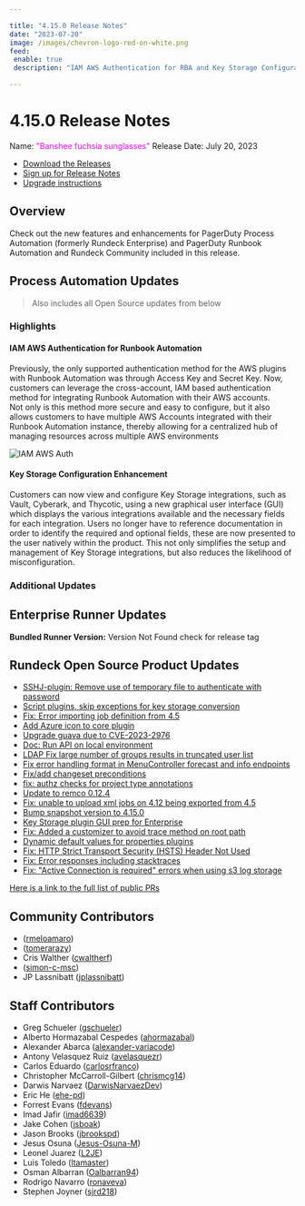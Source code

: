 ```yaml
---

title: "4.15.0 Release Notes"
date: "2023-07-20"
image: /images/chevron-logo-red-on-white.png
feed:
 enable: true
 description: "IAM AWS Authentication for RBA and Key Storage Configuration GUI"

---
```


# 4.15.0 Release Notes

Name: <span style="color: fuchsia"><span class="glyphicon glyphicon-sunglasses"></span> "Banshee fuchsia sunglasses"</span>
Release Date: July 20, 2023

- [Download the Releases](https://download.rundeck.com/)
- [Sign up for Release Notes](https://www.rundeck.com/release-notes-signup)
- [Upgrade instructions](/upgrading/)

## Overview

Check out the new features and enhancements for PagerDuty Process Automation (formerly Rundeck Enterprise) and PagerDuty Runbook Automation and Rundeck Community included in this release.

## Process Automation Updates

> Also includes all Open Source updates from below

### Highlights

#### IAM AWS Authentication for Runbook Automation
Previously, the only supported authentication method for the AWS plugins with Runbook Automation was through Access Key and Secret Key. 
Now, customers can leverage the cross-account, IAM based authentication method for integrating Runbook Automation with their AWS accounts.  
Not only is this method more secure and easy to configure, but it also allows customers to have multiple AWS Accounts integrated with their Runbook Automation instance, thereby allowing for a centralized hub of managing resources across multiple AWS environments

![IAM AWS Auth](@assets/img/aws-iam-auth-rba.png)<br>

#### Key Storage Configuration Enhancement

Customers can now view and configure Key Storage integrations, such as Vault, Cyberark, and Thycotic, using a new graphical user interface (GUI) which displays the various integrations available and the necessary fields for each integration.  Users no longer have to reference documentation in order to identify the required and optional fields, these are now presented to the user natively within the product. This not only simplifies the setup and management of Key Storage integrations, but also reduces the likelihood of misconfiguration.

### Additional Updates

## Enterprise Runner Updates

**Bundled Runner Version:** Version Not Found check for release tag

## Rundeck Open Source Product Updates

* [SSHJ-plugin: Remove use of temporary file to authenticate with password](https://github.com/rundeck/rundeck/pull/8428)
* [Script plugins, skip exceptions for key storage conversion](https://github.com/rundeck/rundeck/pull/8426)
* [ Fix: Error importing job definition from 4.5](https://github.com/rundeck/rundeck/pull/8423)
* [Add Azure icon to core plugin](https://github.com/rundeck/rundeck/pull/8422)
* [Upgrade guava due to CVE-2023-2976](https://github.com/rundeck/rundeck/pull/8421)
* [Doc: Run API on local environment](https://github.com/rundeck/rundeck/pull/8396)
* [LDAP Fix large number of groups results in truncated user list](https://github.com/rundeck/rundeck/pull/8395)
* [Fix error handling format in MenuController forecast and info endpoints](https://github.com/rundeck/rundeck/pull/8394)
* [Fix/add changeset preconditions](https://github.com/rundeck/rundeck/pull/8393)
* [fix: authz checks for project type annotations](https://github.com/rundeck/rundeck/pull/8387)
* [Update to remco 0.12.4](https://github.com/rundeck/rundeck/pull/8384)
* [Fix: unable to upload xml jobs on 4.12 being exported from 4.5](https://github.com/rundeck/rundeck/pull/8376)
* [Bump snapshot version to 4.15.0](https://github.com/rundeck/rundeck/pull/8375)
* [Key Storage plugin GUI prep for Enterprise](https://github.com/rundeck/rundeck/pull/8373)
* [Fix: Added a customizer to avoid trace method on root path](https://github.com/rundeck/rundeck/pull/8357)
* [Dynamic default values for properties plugins](https://github.com/rundeck/rundeck/pull/8356)
* [Fix: HTTP Strict Transport Security (HSTS) Header Not Used](https://github.com/rundeck/rundeck/pull/8347)
* [Fix: Error responses including stacktraces](https://github.com/rundeck/rundeck/pull/8322)
* [Fix: &quot;Active Connection is required&quot; errors when using s3 log storage](https://github.com/rundeck/rundeck/pull/8319)


[Here is a link to the full list of public PRs](https://github.com/rundeck/rundeck/pulls?q=is%3Apr+milestone%3A4.15.0+is%3Aclosed)

## Community Contributors

*  ([rmeloamaro](https://github.com/rmeloamaro))
*  ([tomerarazy](https://github.com/tomerarazy))
* Cris Walther ([cwaltherf](https://github.com/cwaltherf))
*  ([simon-c-msc](https://github.com/simon-c-msc))
* JP Lassnibatt ([jplassnibatt](https://github.com/jplassnibatt))

## Staff Contributors

* Greg Schueler ([gschueler](https://github.com/gschueler))
* Alberto Hormazabal Cespedes ([ahormazabal](https://github.com/ahormazabal))
* Alexander Abarca ([alexander-variacode](https://github.com/alexander-variacode))
* Antony Velasquez Ruiz ([avelasquezr](https://github.com/avelasquezr))
* Carlos Eduardo ([carlosrfranco](https://github.com/carlosrfranco))
* Christopher McCarroll-Gilbert ([chrismcg14](https://github.com/chrismcg14))
* Darwis Narvaez ([DarwisNarvaezDev](https://github.com/DarwisNarvaezDev))
* Eric He ([ehe-pd](https://github.com/ehe-pd))
* Forrest Evans ([fdevans](https://github.com/fdevans))
* Imad Jafir ([imad6639](https://github.com/imad6639))
* Jake Cohen ([jsboak](https://github.com/jsboak))
* Jason Brooks ([jbrookspd](https://github.com/jbrookspd))
* Jesus Osuna ([Jesus-Osuna-M](https://github.com/Jesus-Osuna-M))
* Leonel Juarez ([L2JE](https://github.com/L2JE))
* Luis Toledo ([ltamaster](https://github.com/ltamaster))
* Osman Albarran ([Oalbarran94](https://github.com/Oalbarran94))
* Rodrigo Navarro ([ronaveva](https://github.com/ronaveva))
* Stephen Joyner ([sjrd218](https://github.com/sjrd218))
